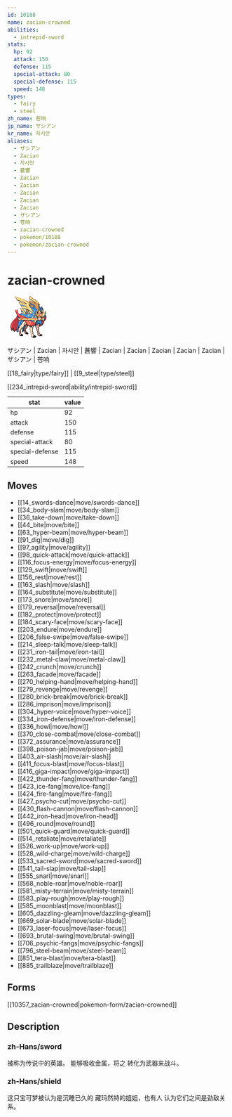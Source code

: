 ```yaml
---
id: 10188
name: zacian-crowned
abilities:
  - intrepid-sword
stats:
  hp: 92
  attack: 150
  defense: 115
  special-attack: 80
  special-defense: 115
  speed: 148
types:
  - fairy
  - steel
zh_name: 苍响
jp_name: ザシアン
kr_name: 자시안
aliases:
  - ザシアン
  - Zacian
  - 자시안
  - 蒼響
  - Zacian
  - Zacian
  - Zacian
  - Zacian
  - Zacian
  - ザシアン
  - 苍响
  - zacian-crowned
  - pokemon/10188
  - pokemon/zacian-crowned
---
```

# zacian-crowned

![](https://raw.githubusercontent.com/PokeAPI/sprites/master/sprites/pokemon/10188.png)

ザシアン | Zacian | 자시안 | 蒼響 | Zacian | Zacian | Zacian | Zacian | Zacian | ザシアン | 苍响

[[18_fairy|type/fairy]] | [[9_steel|type/steel]]

[[234_intrepid-sword|ability/intrepid-sword]]

|stat|value|
|---|---|
|hp|92|
|attack|150|
|defense|115|
|special-attack|80|
|special-defense|115|
|speed|148|


## Moves

- [[14_swords-dance|move/swords-dance]]
- [[34_body-slam|move/body-slam]]
- [[36_take-down|move/take-down]]
- [[44_bite|move/bite]]
- [[63_hyper-beam|move/hyper-beam]]
- [[91_dig|move/dig]]
- [[97_agility|move/agility]]
- [[98_quick-attack|move/quick-attack]]
- [[116_focus-energy|move/focus-energy]]
- [[129_swift|move/swift]]
- [[156_rest|move/rest]]
- [[163_slash|move/slash]]
- [[164_substitute|move/substitute]]
- [[173_snore|move/snore]]
- [[179_reversal|move/reversal]]
- [[182_protect|move/protect]]
- [[184_scary-face|move/scary-face]]
- [[203_endure|move/endure]]
- [[206_false-swipe|move/false-swipe]]
- [[214_sleep-talk|move/sleep-talk]]
- [[231_iron-tail|move/iron-tail]]
- [[232_metal-claw|move/metal-claw]]
- [[242_crunch|move/crunch]]
- [[263_facade|move/facade]]
- [[270_helping-hand|move/helping-hand]]
- [[279_revenge|move/revenge]]
- [[280_brick-break|move/brick-break]]
- [[286_imprison|move/imprison]]
- [[304_hyper-voice|move/hyper-voice]]
- [[334_iron-defense|move/iron-defense]]
- [[336_howl|move/howl]]
- [[370_close-combat|move/close-combat]]
- [[372_assurance|move/assurance]]
- [[398_poison-jab|move/poison-jab]]
- [[403_air-slash|move/air-slash]]
- [[411_focus-blast|move/focus-blast]]
- [[416_giga-impact|move/giga-impact]]
- [[422_thunder-fang|move/thunder-fang]]
- [[423_ice-fang|move/ice-fang]]
- [[424_fire-fang|move/fire-fang]]
- [[427_psycho-cut|move/psycho-cut]]
- [[430_flash-cannon|move/flash-cannon]]
- [[442_iron-head|move/iron-head]]
- [[496_round|move/round]]
- [[501_quick-guard|move/quick-guard]]
- [[514_retaliate|move/retaliate]]
- [[526_work-up|move/work-up]]
- [[528_wild-charge|move/wild-charge]]
- [[533_sacred-sword|move/sacred-sword]]
- [[541_tail-slap|move/tail-slap]]
- [[555_snarl|move/snarl]]
- [[568_noble-roar|move/noble-roar]]
- [[581_misty-terrain|move/misty-terrain]]
- [[583_play-rough|move/play-rough]]
- [[585_moonblast|move/moonblast]]
- [[605_dazzling-gleam|move/dazzling-gleam]]
- [[669_solar-blade|move/solar-blade]]
- [[673_laser-focus|move/laser-focus]]
- [[693_brutal-swing|move/brutal-swing]]
- [[706_psychic-fangs|move/psychic-fangs]]
- [[796_steel-beam|move/steel-beam]]
- [[851_tera-blast|move/tera-blast]]
- [[885_trailblaze|move/trailblaze]]

## Forms



[[10357_zacian-crowned|pokemon-form/zacian-crowned]]

## Description

### zh-Hans/sword

被称为传说中的英雄。
能够吸收金属，将之
转化为武器来战斗。

### zh-Hans/shield

这只宝可梦被认为是沉睡已久的
藏玛然特的姐姐，也有人
认为它们之间是劲敌关系。

